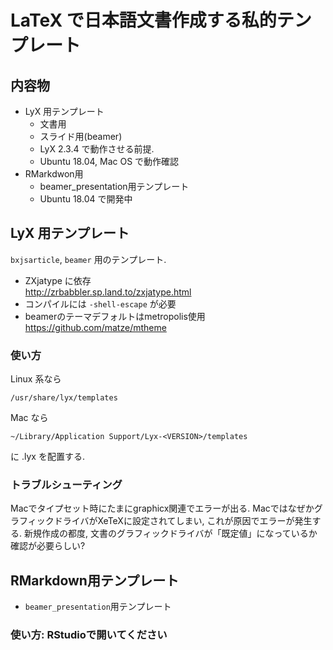 # LaTeX で日本語文書作成する私的テンプレート

## 内容物
* LyX 用テンプレート
  + 文書用
  + スライド用(beamer)
  + LyX 2.3.4 で動作させる前提.
  + Ubuntu 18.04, Mac OS で動作確認
* RMarkdwon用
  + beamer_presentation用テンプレート
  + Ubuntu 18.04 で開発中

## LyX 用テンプレート
`bxjsarticle`, `beamer` 用のテンプレート.

* ZXjatype に依存  
http://zrbabbler.sp.land.to/zxjatype.html
* コンパイルには `-shell-escape` が必要
* beamerのテーマデフォルトはmetropolis使用  
https://github.com/matze/mtheme

### 使い方
Linux 系なら
```
/usr/share/lyx/templates
```
Mac なら
```
~/Library/Application Support/Lyx-<VERSION>/templates
```
に .lyx を配置する.

### トラブルシューティング
Macでタイプセット時にたまにgraphicx関連でエラーが出る. MacではなぜかグラフィックドライバがXeTeXに設定されてしまい, これが原因でエラーが発生する. 新規作成の都度, 文書のグラフィックドライバが「既定値」になっているか確認が必要らしい?

## RMarkdown用テンプレート
  + `beamer_presentation`用テンプレート

### 使い方: RStudioで開いてください
